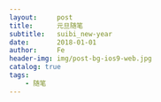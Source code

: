 ```yaml
---
layout:     post
title:      元旦随笔
subtitle:   suibi_new-year
date:       2018-01-01
author:     Fe
header-img: img/post-bg-ios9-web.jpg
catalog: true
tags:
    - 随笔
---
```

